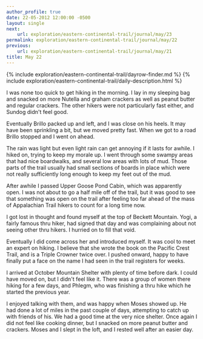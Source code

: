 ```yaml
---
author_profile: true
date: 22-05-2012 12:00:00 -0500
layout: single
next:
    url: exploration/eastern-continental-trail/journal/may/23
permalink: exploration/eastern-continental-trail/journal/may/22
previous:
    url: exploration/eastern-continental-trail/journal/may/21
title: May 22
---
```

{% include exploration/eastern-continental-trail/dayrow-finder.md %}
{% include exploration/eastern-continental-trail/daily-description.html %}

I was none too quick to get hiking in the morning. I lay in my sleeping bag and snacked on more Nutella and graham crackers as well as peanut butter and regular crackers. The other hikers were not particularly fast either, and Sundog didn't feel good.

Eventually Brillo packed up and left, and I was close on his heels. It may have been sprinkling a bit, but we moved pretty fast. When we got to a road Brillo stopped and I went on ahead.

The rain was light but even light rain can get annoying if it lasts for awhile. I hiked on, trying to keep my morale up. I went through some swampy areas that had nice boardwalks, and several low areas with lots of mud. Those parts of the trail usually had small sections of boards in place which were not really sufficiently long enough to keep my feet out of the mud.

After awhile I passed Upper Goose Pond Cabin, which was apparently open. I was not about to go a half mile off of the trail, but it was good to see that something was open on the trail after feeling too far ahead of the mass of Appalachian Trail hikers to count for a long time now.

I got lost in thought and found myself at the top of Beckett Mountain. Yogi, a fairly famous thru hiker, had signed that day and was complaining about not seeing other thru hikers. I hurried on to fill that void.

Eventually I did come across her and introduced myself. It was cool to meet an expert on hiking. I believe that she wrote the book on the Pacific Crest Trail, and is a Triple Crowner twice over. I pushed onward, happy to have finally put a face on the name I had seen in the trail registers for weeks.

I arrived at October Mountain Shelter with plenty of time before dark. I could have moved on, but I didn't feel like it. There was a group of women there hiking for a few days, and Phlegm, who was finishing a thru hike which he started the previous year.

I enjoyed talking with them, and was happy when Moses showed up. He had done a lot of miles in the past couple of days, attempting to catch up with friends of his. We had a good time at the very nice shelter. Once again I did not feel like cooking dinner, but I snacked on more peanut butter and crackers. Moses and I slept in the loft, and I rested well after an easier day.